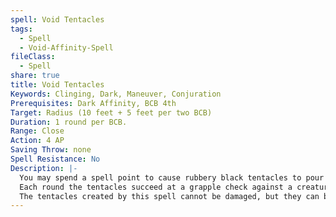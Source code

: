 ```yaml
---
spell: Void Tentacles
tags:
  - Spell
  - Void-Affinity-Spell
fileClass:
  - Spell
share: true
title: Void Tentacles
Keywords: Clinging, Dark, Maneuver, Conjuration
Prerequisites: Dark Affinity, BCB 4th
Target: Radius (10 feet + 5 feet per two BCB)
Duration: 1 round per BCB.
Range: Close
Action: 4 AP
Saving Throw: none
Spell Resistance: No
Description: |-
  You may spend a spell point to cause rubbery black tentacles to pour out from the origin point of this spell. Every creature within the area of the spell is the target of a combat maneuver check made to grapple each round at the beginning of your turn, including the round that this spell is cast. Creatures that enter the area of effect are also automatically attacked. The tentacles do not provoke attacks of opportunity. When determining the tentacles MSB, the tentacles use your BCB as their BAB and your CAM as their Strength modifier. Roll only once for the entire spell effect each round and apply the result to all creatures in the area of effect. Just as with a normal grappler, this effect gains a +5 circumstance bonus on grapple checks made against targets it is already grappling, but cannot move foes or pin foes. A creature cannot take control of the grapple of the void tentacles' grapple
  Each round the tentacles succeed at a grapple check against a creature, that creature takes 1d6 (+1d6 per 4 BCB you possess) points of bludgeoning damage and gains the grappled condition. Grappled opponents cannot move without first breaking the grapple.
  The tentacles created by this spell cannot be damaged, but they can be dispelled as normal. The entire area of effect is considered difficult terrain while the tentacles last.
---
```


